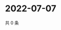 # 2022-07-07

共 0 条

<!-- BEGIN WEIBO -->
<!-- 最后更新时间 Thu Jul 07 2022 07:00:56 GMT+0800 (China Standard Time) -->

<!-- END WEIBO -->

